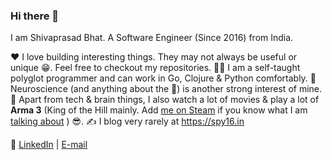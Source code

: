 ### Hi there 👋

I am Shivaprasad Bhat. A Software Engineer (Since 2016) from India.

 ♥️ I love building interesting things. They may not always be useful or unique 😁. Feel free to checkout my repositories.
👨‍💻 I am a self-taught polyglot programmer and can work in Go, Clojure & Python comfortably.
🤯 Neuroscience (and anything about the 🧠) is another strong interest of mine.
🤩 Apart from tech & brain things, I also watch a lot of movies & play a lot of **Arma 3** (King of the Hill mainly. Add [me on Steam](https://steamcommunity.com/id/phantom-actual/) if you know what I am [talking about](https://www.youtube.com/watch?v=kwxFrvE0bI4) ) 😎.
✍️ I blog very rarely at <https://spy16.in>

📡 [LinkedIn](https://www.linkedin.com/in/shivaprasadbhat/) | [E-mail](mailto:shiv.ylp@gmail.com)
